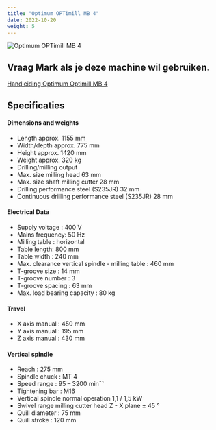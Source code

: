 ```yaml
---
title: "Optimum OPTimill MB 4"
date: 2022-10-20
weight: 5
---
```


![Optimum OPTimill MB 4](/images/optimum_optimill_mb_4.jpg)

## Vraag Mark als je deze machine wil gebruiken.

[Handleiding Optimum Optimill MB 4](/files/optimum_optimill_mb_4.pdf)


## Specificaties

#### Dimensions and weights
 * Length approx.	1155 mm
 * Width/depth approx.	775 mm
 * Height approx.	1420 mm
 * Weight approx.	320 kg
 * Drilling/milling output
 * Max. size milling head	63 mm
 * Max. size shaft milling cutter	28 mm
 * Drilling performance steel (S235JR)	32 mm
 * Continuous drilling performance steel (S235JR)	28 mm

#### Electrical Data
 * Supply voltage : 400 V
 * Mains frequency: 50 Hz
 * Milling table : horizontal
 * Table length: 800 mm
 * Table width : 240 mm
 * Max. clearance vertical spindle - milling table : 460 mm
 * T-groove size : 14 mm
 * T-groove number : 3
 * T-groove spacing : 63 mm
 * Max. load bearing capacity : 80 kg

#### Travel
 * X axis manual : 450 mm
 * Y axis manual : 195 mm
 * Z axis manual : 430 mm

#### Vertical spindle
 * Reach : 275 mm
 * Spindle chuck : MT 4
 * Speed range : 95 – 3200 min¯¹
 * Tightening bar :	M16
 * Vertical spindle normal operation 1,1 / 1,5 kW
 * Swivel range milling cutter head Z - X plane	± 45 °
 * Quill diameter : 75 mm
 * Quill stroke	: 120 mm

